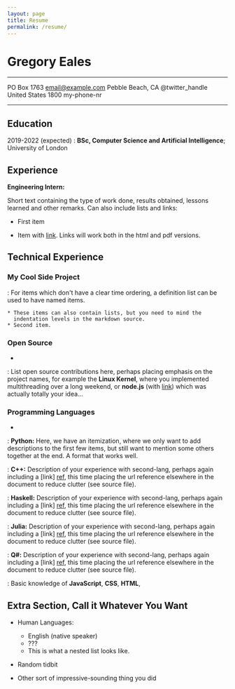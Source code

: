 ```yaml
---
layout: page
title: Resume
permalink: /resume/
---
```


Gregory Eales
============

-------------------     ----------------------------
PO Box 1763                        email@example.com
Pebble Beach, CA                     @twitter_handle
United States                       1800 my-phone-nr
-------------------     ----------------------------

Education
---------

2019-2022 (expected)
:   **BSc, Computer Science and Artificial Intelligence**; University of
    London


Experience
----------

**Engineering Intern:**

Short text containing the type of work done, results obtained,
lessons learned and other remarks. Can also include lists and
links:

* First item

* Item with [link](http://www.example.com). Links will work both in
  the html and pdf versions.


Technical Experience
--------------------

### My Cool Side Project
:   For items which don't have a clear time ordering, a definition
    list can be used to have named items.

    * These items can also contain lists, but you need to mind the
      indentation levels in the markdown source.
    * Second item.

### Open Source

-

:   List open source contributions here, perhaps placing emphasis on
    the project names, for example the **Linux Kernel**, where you
    implemented multithreading over a long weekend, or **node.js**
    (with [link](http://nodejs.org)) which was actually totally
    your idea...

### Programming Languages

-

:   **Python:** Here, we have an itemization, where we only want
    to add descriptions to the first few items, but still want to
    mention some others together at the end. A format that works well.

:   **C++:** Description of your experience with second-lang,
    perhaps again including a [link] [ref], this time placing the url
    reference elsewhere in the document to reduce clutter (see source
    file). 

:   **Haskell:** Description of your experience with second-lang,
    perhaps again including a [link] [ref], this time placing the url
    reference elsewhere in the document to reduce clutter (see source
    file).

:   **Julia:** Description of your experience with second-lang,
    perhaps again including a [link] [ref], this time placing the url
    reference elsewhere in the document to reduce clutter (see source
    file).

:   **Q#:** Description of your experience with second-lang,
    perhaps again including a [link] [ref], this time placing the url
    reference elsewhere in the document to reduce clutter (see source
    file).

:   Basic knowledge of **JavaScript**, **CSS**, **HTML**, 

[ref]: https://github.com/gregory-eales/teeny-go

Extra Section, Call it Whatever You Want
----------------------------------------

* Human Languages:

     * English (native speaker)
     * ???
     * This is what a nested list looks like.

* Random tidbit

* Other sort of impressive-sounding thing you did

